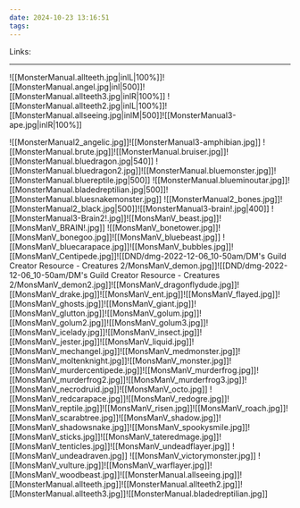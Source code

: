 ```yaml
---
date: 2024-10-23 13:16:51
tags:
---
```

Links: 
___

![[MonsterManual.allteeth.jpg|inlL|100%]]![[MonsterManual.angel.jpg|inl|500]]![[MonsterManual.allteeth3.jpg|inlR|100%]]
![[MonsterManual.allteeth2.jpg|inlL|100%]]![[MonsterManual.allseeing.jpg|inlM|500]]![[MonsterManual3-ape.jpg|inlR|100%]]

![[MonsterManual2_angelic.jpg]]![[MonsterManual3-amphibian.jpg]]
![[MonsterManual.brute.jpg]]![[MonsterManual.bruiser.jpg]]![[MonsterManual.bluedragon.jpg|540]]
![[MonsterManual.bluedragon2.jpg]]![[MonsterManual.bluemonster.jpg]]![[MonsterManual.bluereptile.jpg|500]]
![[MonsterManual.blueminoutar.jpg]]![[MonsterManual.bladedreptilian.jpg|500]]![[MonsterManual.bluesnakemonster.jpg]]
![[MonsterManual2_bones.jpg]]![[MonsterManual2_black.jpg|500]]![[MonsterManual3-brain!.jpg|400]]
![[MonsterManual3-Brain2!.jpg]]![[MonsManV_beast.jpg]]![[MonsManV_BRAIN!.jpg]]
![[MonsManV_bonetower.jpg]]![[MonsManV_bonegoo.jpg]]![[MonsManV_bluebeast.jpg]]
![[MonsManV_bluecarapace.jpg]]![[MonsManV_bubbles.jpg]]![[MonsManV_Centipede.jpg]]![[DND/dmg-2022-12-06_10-50am/DM's Guild Creator Resource - Creatures 2/MonsManV_demon.jpg]]![[DND/dmg-2022-12-06_10-50am/DM's Guild Creator Resource - Creatures 2/MonsManV_demon2.jpg]]![[MonsManV_dragonflydude.jpg]]![[MonsManV_drake.jpg]]![[MonsManV_ent.jpg]]![[MonsManV_flayed.jpg]]![[MonsManV_ghosts.jpg]]![[MonsManV_giant.jpg]]![[MonsManV_glutton.jpg]]![[MonsManV_golum.jpg]]![[MonsManV_golum2.jpg]]![[MonsManV_golum3.jpg]]![[MonsManV_icelady.jpg]]![[MonsManV_insect.jpg]]![[MonsManV_jester.jpg]]![[MonsManV_liquid.jpg]]![[MonsManV_mechangel.jpg]]![[MonsManV_medmonster.jpg]]![[MonsManV_moltenknight.jpg]]![[MonsManV_monster.jpg]]![[MonsManV_murdercentipede.jpg]]![[MonsManV_murderfrog.jpg]]![[MonsManV_murderfrog2.jpg]]![[MonsManV_murderfrog3.jpg]]![[MonsManV_necrodruid.jpg]]![[MonsManV_octo.jpg]] ![[MonsManV_redcarapace.jpg]]![[MonsManV_redogre.jpg]]![[MonsManV_reptile.jpg]]![[MonsManV_risen.jpg]]![[MonsManV_roach.jpg]]![[MonsManV_scarabtree.jpg]]![[MonsManV_shadow.jpg]]![[MonsManV_shadowsnake.jpg]]![[MonsManV_spookysmile.jpg]]![[MonsManV_sticks.jpg]]![[MonsManV_tateredmage.jpg]]![[MonsManV_tenticles.jpg]]![[MonsManV_undeadflayer.jpg]]  ![[MonsManV_undeadraven.jpg]] ![[MonsManV_victorymonster.jpg]] ![[MonsManV_vulture.jpg]]![[MonsManV_warflayer.jpg]]![[MonsManV_woodbeast.jpg]]![[MonsterManual.allseeing.jpg]]![[MonsterManual.allteeth.jpg]]![[MonsterManual.allteeth2.jpg]]![[MonsterManual.allteeth3.jpg]]![[MonsterManual.bladedreptilian.jpg]]











